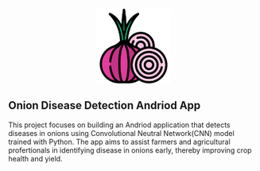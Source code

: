 <p align="center">
        <img src="https://github.com/portialui/CNN-AND-PYTHON-ONION-BULB-DISEASE-DETECTOR/blob/main/data/icon.png?raw=true" width=150 height=150>
</p>
                
## Onion Disease Detection Andriod App

This project focuses on building an Andriod application that detects diseases in onions using Convolutional Neutral Network(CNN) model trained with Python. The app aims to assist farmers and agricultural profertionals in identifying disease in onions early, thereby improving crop health and yield.
